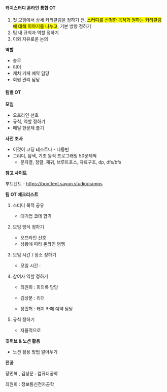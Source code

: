 #### 캐치스터디 온라인 통합 OT

1. 첫 모임에서 상세 커리큘럼을 정하기 전, <mark>스터디를 신청한 목적과 원하는 커리큘럼에 대해 이야기를 나누고</mark>, 기본 방향 정하기
2. 팀 내 규칙과 역할 정하기
3. 이외 자유로운 논의



**역할**

- 총무
- 리더
- 캐치 카페 예약 담당
- 회원 관리 담당



#### 팀별 OT

**모임**

- 오프라인 선호
- 규칙, 역할 정하기
- 매일 한문제 풀기

**사전 조사**

- 이것이 코딩 테스트다 - 나동빈
- 그리디, 탐색, 기초 동적 프로그래밍 50문제씩
  - 문자열, 정렬, 재귀, 브루트포스, 자료구조, dp, dfs/bfs

**참고 사이트**

부트텐트 - https://boottent.sayun.studio/camps



**팀  OT 체크리스트**

1. 스터디 목적 공유
   - 대기업 코테 합격
2. 모임 방식 정하기
   - 오프라인 선호
   - 상황에 따라 온라인 병행
3. 모임 시간 / 장소 정하기
   - 모임 시간 : 

4. 참여자 역할 정하기

   - 최원희 : 회의록 담당

   - 김상문 : 리더
   - 장민혁 : 캐치 카페 예약 담당

5. 규칙 정하기
   - 자율적으로



**깃허브 & 노션 활용**

- 노션 활용 방법 알아두기



**전공**

장민혁 , 김상문 : 컴퓨터공학

최원희 : 정보통신전자공학